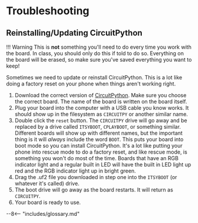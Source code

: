 # Troubleshooting

## Reinstalling/Updating CircuitPython

!!! Warning 
    This is **not** something you'll need to do every time you work with the board. In class, you should only do this if told to do so. Everything on the board will be erased, so make sure you've saved everything you want to keep!

Sometimes we need to update or reinstall CircuitPython. This is a lot like doing a factory reset on your phone when things aren't working right.

1. Download the correct version of [CircuitPython](https://circuitpython.org/downloads). Make sure you choose the correct board. The name of the board is written on the board itself.
2. Plug your board into the computer with a USB cable you know works. It should show up in the filesystem as `CIRCUITPY` or another similar name.
3. Double click the `reset` button. The `CIRCUITPY` drive will go away and be replaced by a drive called `ITSYBOOT`, `CPLAYBOOT`, or something similar. Different boards will show up with different names, but the important thing is it will *always* include the word `BOOT`. This puts your board into boot mode so you can install CircuitPython. It's a lot like putting your phone into rescue mode to do a factory reset, and like rescue mode, is something you won't do most of the time. Boards that have an RGB indicator light and a regular built in LED will have the built in LED light up red and the RGB indicator light up in bright green.
4. Drag the .uf2 file you downloaded in step one into the `ITSYBOOT` (or whatever it's called) drive.
5. The boot drive will go away as the board restarts. It will return as `CIRCUITPY`.
6. Your board is ready to use.

--8<-- "includes/glossary.md"